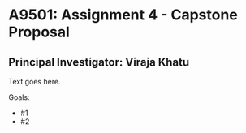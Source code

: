 # A9501: Assignment 4 - Capstone Proposal

## Principal Investigator: Viraja Khatu  

Text goes here.  

Goals: 

* #1 
* #2
